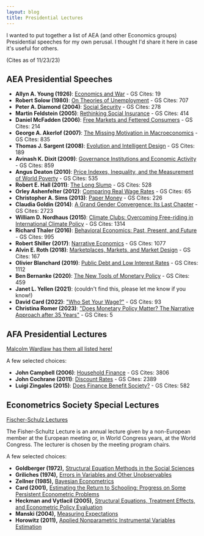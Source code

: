 ```yaml
---
layout: blog
title: Presidential Lectures
---
```


I wanted to put together a list of AEA (and other Economics groups) Presidential speeches for my own perusal. I thought I'd share it here in case it's useful for others.

(Cites as of 11/23/23)
## AEA Presidential Speeches

- **Allyn A. Young (1926)**: [Economics and War](https://paulgp.github.io/speeches/young_1926_aea.pdf) - GS Cites: 19
- **Robert Solow (1980)**: [On Theories of Unemployment](https://paulgp.github.io/speeches/solow_1980_aea.pdf) - GS Cites: 707
- **Peter A. Diamond (2004)**: [Social Security](https://paulgp.github.io/speeches/diamond_2004_aea.pdf) - GS Cites: 278
- **Martin Feldstein (2005)**: [Rethinking Social Insurance](https://paulgp.github.io/speeches/feldstein_2005_aea.pdf) - GS Cites: 414
- **Daniel McFadden (2006)**: [Free Markets and Fettered Consumers](https://paulgp.github.io/speeches/mcfadden_2006_aea.pdf) - GS Cites: 214
- **George A. Akerlof (2007)**: [The Missing Motivation in Macroeconomics](https://paulgp.github.io/speeches/akerlof_2007_aea.pdf) - GS Cites: 835
- **Thomas J. Sargent (2008)**: [Evolution and Intelligent Design](https://paulgp.github.io/speeches/sargent_2008_aea.pdf) - GS Cites: 189
- **Avinash K. Dixit (2009)**: [Governance Institutions and Economic Activity](https://paulgp.github.io/speeches/dixit_2009_aea.pdf) - GS Cites: 859
- **Angus Deaton (2010)**: [Price Indexes, Inequality, and the Measurement of World Poverty](https://paulgp.github.io/speeches/deaton_2010_aea.pdf) - GS Cites: 535
- **Robert E. Hall (2011)**: [The Long Slump](https://paulgp.github.io/speeches/hall_2011_aea.pdf) - GS Cites: 528
- **Orley Ashenfelter (2012)**: [Comparing Real Wage Rates](https://paulgp.github.io/speeches/ashenfelter_2012_aea.pdf) - GS Cites: 65
- **Christopher A. Sims (2013)**: [Paper Money](https://paulgp.github.io/speeches/sims_2013_aea.pdf) - GS Cites: 226
- **Claudia Goldin (2014)**: [A Grand Gender Convergence: Its Last Chapter](https://paulgp.github.io/speeches/goldin_2014_aea.pdf) - GS Cites: 2723
- **William D. Nordhaus (2015)**: [Climate Clubs: Overcoming Free-riding in International Climate Policy](https://paulgp.github.io/speeches/nordhaus_2015_aea.pdf) - GS Cites: 1314
- **Richard Thaler (2016)**: [Behavioral Economics: Past, Present, and Future](https://paulgp.github.io/speeches/thaler_2016_aea.pdf) - GS Cites: 995
- **Robert Shiller (2017)**: [Narrative Economics](https://paulgp.github.io/speeches/shiller_2017_aea.pdf) - GS Cites: 1077
- **Alvin E. Roth (2018)**: [Marketplaces, Markets, and Market Design](https://paulgp.github.io/speeches/roth_2018_aea.pdf) - GS Cites: 167
- **Olivier Blanchard (2019)**: [Public Debt and Low Interest Rates](https://paulgp.github.io/speeches/blanchard_2019_aea.pdf) - GS Cites: 1112
- **Ben Bernanke (2020)**: [The New Tools of Monetary Policy](https://paulgp.github.io/speeches/bernanke_2020_aea.pdf) - GS Cites: 459
- **Janet L. Yellen (2021)**: (couldn't find this, please let me know if you know!)
- **David Card (2022)**: ["Who Set Your Wage?"](https://paulgp.github.io/speeches/card_2022_aea.pdf) - GS Cites: 93
- **Christina Romer (2023)**: ["Does Monetary Policy Matter? The Narrative Approach after 35 Years"](https://paulgp.github.io/speeches/romer_2023_aea.pdf) - GS Cites: 5

## AFA Presidential Lectures

[Malcolm Wardlaw has them all listed here!](https://www.malcolmwardlaw.info/afa-presidential-addresses)

A few selected choices:

- **John Campbell (2006)**: [Household Finance](https://paulgp.github.io/speeches/campbell_2006_afa.pdf) - GS Cites: 3806
- **John Cochrane (2011)**: [Discount Rates](https://paulgp.github.io/speeches/cochrane_2011_afa.pdf) - GS Cites: 2389
- **Luigi Zingales (2015)**: [Does Finance Benefit Society?](https://paulgp.github.io/speeches/zingales_2015_afa.pdf) - GS Cites: 582

## Econometrics Society Special Lectures 
[Fischer-Schulz Lectures](https://www.econometricsociety.org/society/special-lectures/fisher-schultz-lecture)

The Fisher-Schultz Lecture is an annual lecture given by a non-European member at the European meeting or, in World Congress years, at the World Congress. The lecturer is chosen by the meeting program chairs.

A few selected choices:

- **Goldberger (1972),** [Structural Equation Methods in the Social Sciences](https://paulgp.github.io/speeches/goldberger_1972_fischer.pdf)
- **Griliches (1974),** [Errors in Variables and Other Unobservables](https://paulgp.github.io/speeches/griliches_1974_fischer.pdf)
- **Zellner (1985),** [Bayesian Econometrics](https://paulgp.github.io/speeches/zellner_1985_fischer.pdf)
- **Card (2001),** [Estimating the Return to Schooling: Progress on Some Persistent Econometric Problems](https://paulgp.github.io/speeches/card_2001_fischer.pdf)
- **Heckman and Vytlacil (2005),** [Structural Equations, Treatment Effects, and Econometric Policy Evaluation](https://paulgp.github.io/speeches/heckman_2005_fischer.pdf)
- **Manski (2004),** [Measuring Expectations](https://paulgp.github.io/speeches/manski_2004_fischer.pdf)
- **Horowitz (2011),** [Applied Nonparametric Instrumental Variables Estimation](https://paulgp.github.io/speeches/horowitz_2011_fischer.pdf)